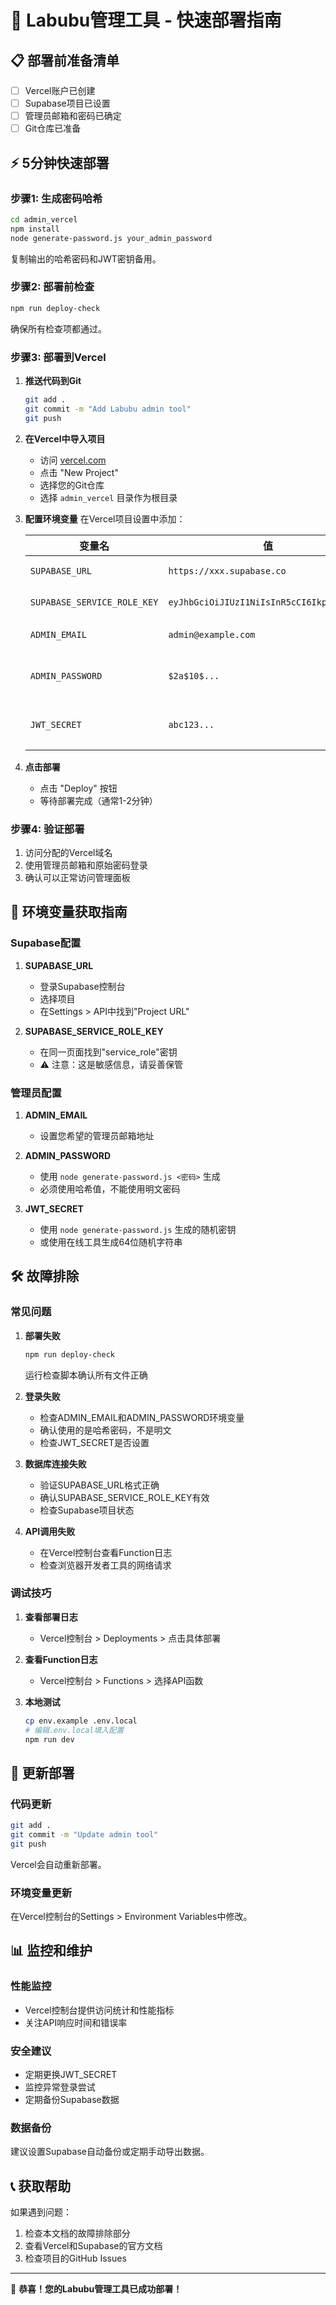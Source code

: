 # 🚀 Labubu管理工具 - 快速部署指南

## 📋 部署前准备清单

- [ ] Vercel账户已创建
- [ ] Supabase项目已设置
- [ ] 管理员邮箱和密码已确定
- [ ] Git仓库已准备

## ⚡ 5分钟快速部署

### 步骤1: 生成密码哈希

```bash
cd admin_vercel
npm install
node generate-password.js your_admin_password
```

复制输出的哈希密码和JWT密钥备用。

### 步骤2: 部署前检查

```bash
npm run deploy-check
```

确保所有检查项都通过。

### 步骤3: 部署到Vercel

1. **推送代码到Git**
   ```bash
   git add .
   git commit -m "Add Labubu admin tool"
   git push
   ```

2. **在Vercel中导入项目**
   - 访问 [vercel.com](https://vercel.com)
   - 点击 "New Project"
   - 选择您的Git仓库
   - 选择 `admin_vercel` 目录作为根目录

3. **配置环境变量**
   在Vercel项目设置中添加：
   
   | 变量名 | 值 | 说明 |
   |--------|----|----|
   | `SUPABASE_URL` | `https://xxx.supabase.co` | Supabase项目URL |
   | `SUPABASE_SERVICE_ROLE_KEY` | `eyJhbGciOiJIUzI1NiIsInR5cCI6IkpXVCJ9...` | Supabase服务密钥 |
   | `ADMIN_EMAIL` | `admin@example.com` | 管理员邮箱 |
   | `ADMIN_PASSWORD` | `$2a$10$...` | 步骤1生成的哈希密码 |
   | `JWT_SECRET` | `abc123...` | 步骤1生成的JWT密钥 |

4. **点击部署**
   - 点击 "Deploy" 按钮
   - 等待部署完成（通常1-2分钟）

### 步骤4: 验证部署

1. 访问分配的Vercel域名
2. 使用管理员邮箱和原始密码登录
3. 确认可以正常访问管理面板

## 🔧 环境变量获取指南

### Supabase配置

1. **SUPABASE_URL**
   - 登录Supabase控制台
   - 选择项目
   - 在Settings > API中找到"Project URL"

2. **SUPABASE_SERVICE_ROLE_KEY**
   - 在同一页面找到"service_role"密钥
   - ⚠️ 注意：这是敏感信息，请妥善保管

### 管理员配置

1. **ADMIN_EMAIL**
   - 设置您希望的管理员邮箱地址

2. **ADMIN_PASSWORD**
   - 使用 `node generate-password.js <密码>` 生成
   - 必须使用哈希值，不能使用明文密码

3. **JWT_SECRET**
   - 使用 `node generate-password.js` 生成的随机密钥
   - 或使用在线工具生成64位随机字符串

## 🛠️ 故障排除

### 常见问题

1. **部署失败**
   ```bash
   npm run deploy-check
   ```
   运行检查脚本确认所有文件正确

2. **登录失败**
   - 检查ADMIN_EMAIL和ADMIN_PASSWORD环境变量
   - 确认使用的是哈希密码，不是明文
   - 检查JWT_SECRET是否设置

3. **数据库连接失败**
   - 验证SUPABASE_URL格式正确
   - 确认SUPABASE_SERVICE_ROLE_KEY有效
   - 检查Supabase项目状态

4. **API调用失败**
   - 在Vercel控制台查看Function日志
   - 检查浏览器开发者工具的网络请求

### 调试技巧

1. **查看部署日志**
   - Vercel控制台 > Deployments > 点击具体部署

2. **查看Function日志**
   - Vercel控制台 > Functions > 选择API函数

3. **本地测试**
   ```bash
   cp env.example .env.local
   # 编辑.env.local填入配置
   npm run dev
   ```

## 🔄 更新部署

### 代码更新
```bash
git add .
git commit -m "Update admin tool"
git push
```
Vercel会自动重新部署。

### 环境变量更新
在Vercel控制台的Settings > Environment Variables中修改。

## 📊 监控和维护

### 性能监控
- Vercel控制台提供访问统计和性能指标
- 关注API响应时间和错误率

### 安全建议
- 定期更换JWT_SECRET
- 监控异常登录尝试
- 定期备份Supabase数据

### 数据备份
建议设置Supabase自动备份或定期手动导出数据。

## 📞 获取帮助

如果遇到问题：

1. 检查本文档的故障排除部分
2. 查看Vercel和Supabase的官方文档
3. 检查项目的GitHub Issues

---

🎉 **恭喜！您的Labubu管理工具已成功部署！** 